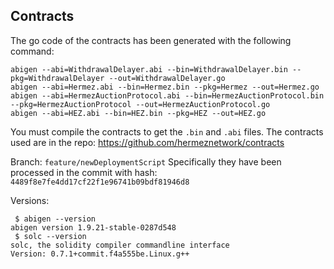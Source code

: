## Contracts

The go code of the contracts has been generated with the following command:

```
abigen --abi=WithdrawalDelayer.abi --bin=WithdrawalDelayer.bin --pkg=WithdrawalDelayer --out=WithdrawalDelayer.go
abigen --abi=Hermez.abi --bin=Hermez.bin --pkg=Hermez --out=Hermez.go
abigen --abi=HermezAuctionProtocol.abi --bin=HermezAuctionProtocol.bin --pkg=HermezAuctionProtocol --out=HermezAuctionProtocol.go
abigen --abi=HEZ.abi --bin=HEZ.bin --pkg=HEZ --out=HEZ.go
```
You must compile the contracts to get the `.bin` and `.abi` files. The contracts used are in the repo: https://github.com/hermeznetwork/contracts

Branch: `feature/newDeploymentScript`
Specifically they have been processed in the commit with hash: `4489f8e7fe4dd17cf22f1e96741b09bdf81946d8`

Versions:
```
 $ abigen --version
abigen version 1.9.21-stable-0287d548
 $ solc --version
solc, the solidity compiler commandline interface
Version: 0.7.1+commit.f4a555be.Linux.g++
```
